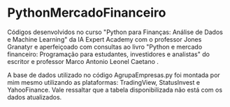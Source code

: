 # PythonMercadoFinanceiro

  Códigos desenvolvidos no curso "Python para Finanças: Análise de Dados e Machine Learning" da IA Expert Academy com o professor Jones Granatyr e aperfeiçoado
com consultas ao livro "Python e mercado financeiro: Programação para estudantes, investidores e analistas" do escritor e professor Marco Antonio Leonel Caetano .

  A base de dados utilizado no código AgrupaEmpresas.py foi montada por mim mesmo utilizando as plataformas: TradingView, StatusInvest e YahooFinance. 
  Vale ressaltar que a tabela disponibilizada não está com os dados atualizados. 
